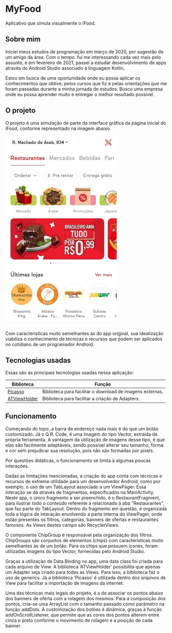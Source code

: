 # MyFood

Aplicativo que simula visualmente o IFood.

## Sobre mim

Iniciei meus estudos de programação em março de 2020, por sugestão de um amigo da área. Com o tempo. fui me interessando cada vez mais pelo assunto, e em fevereiro de 2021, passei a estudar desenvolvimento de apps através do Android Studio associado à linguagem Kotlin.

Estou em busca de uma oportunidade onde eu possa aplicar os conhecimentos que obtive, pelos cursos que fiz e pelas orientações que me foram passadas durante a minha jornada de estudos. Busco uma empresa onde eu possa aprender muito e entregar o melhor resultado possível.

## O projeto

O projeto é uma simulação de parte da interface gráfica da página inicial do IFood, conforme representado na imagem abaixo.

![screenshot](https://raw.githubusercontent.com/lmtmoraes/MyFood/main/intro.jpg)

Com características muito semelhantes às do app original, sua idealização viabiliza o conhecimento de técnicas e recursos que podem ser aplicados no cotidiano de um programador Android.

## Tecnologias usadas

Essas são as principais tecnologias usadas nessa aplicação:

| Biblioteca     | Função                                                    |
| -------------- | --------------------------------------------------------- |
| [Picasso]      | Biblioteca para facilitar o download de imagens externas. |
| [ATViewHolder] | Biblioteca para facilitar a criação de Adapters.          |

## Funcionamento

Começando do topo, a barra de endereço nada mais é do que um botão customizado. Já o Q.R. Code, é uma imagem do tipo Vector, extraída da própria ferramenta. A vantagem da utilização de imagens desse tipo, é que elas são facilmente adaptáveis, sendo possível alterar seu tamanho, forma e cor sem prejudicar sua resolução, pois não são formadas por pixels.

Por questões didáticas, o funcionamento se limita à algumas poucas interações.

Dadas as limitações mencionadas, a criação do app conta com técnicas e recursos de extrema utilidade para um desenvolvedor Android, como por exemplo, o uso de um TabLayout associado a um ViewPager. Essa interação se dá através de fragmentos, especificados na MainActivity. Neste app, o único fragmento a ser preenchido, é o RestaurantFragment, para ilustrar todo o conteúdo referente à relacionado à aba “Restaurantes”, que faz parte do TabLayout. Dentro do fragmento em questão, é organizada toda a lógica de interação envolvendo a parte interna do ViewPager, onde estão presentes os filtros, categorias, banners de ofertas e restaurantes famosos. As Views destes campo são RecyclerViews.

O componente ChipGroup é responsável pela organização dos filtros. ChipGroups são conjuntos de elementos (chips) com características muito semelhantes às de um botão. Para os chips que possuem ícones, foram utilizadas imagens do tipo Vector, fornecidas pelo Android Studio.

Graças a utilização de Data Binding no app, uma data class foi criada para cada arquivo de View. A biblioteca ‘ATViewHolder’ possibilita que apenas um Adapter seja criado para todas as Views. Para isso, a biblioteca faz o uso de generics. Já a biblioteca ‘Picasso’ é utilizada dentro dos arquivos de View para facilitar a importação de imagens da internet.

Uma das técnicas mais legais do projeto, é a de associar os pontos abaixo dos banners de oferta com a rolagem dos mesmos. Para a composição dos pontos, cria-se uma ArrayList com o tamanho passado como parâmetro na função addDots. A customização dos botões é dinâmica, graças à função addOnScrollListener, que permite que as cores dos pontos alterem entre cinza e preto conforme o movimento de rolagem e a posição de cada banner.

[picasso]: https://github.com/square/picasso
[atviewholder]: https://github.com/tiago-aguiar/at-way
